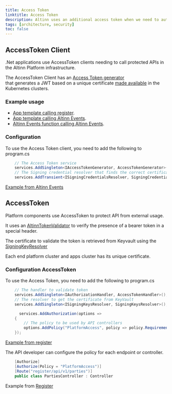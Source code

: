 ```yaml
---
title: Access Token
linktitle: Access Token
description: Altinn uses an additional access token when we need to authenticate the application or call a component in the Altinn Platform.
tags: [architecture, security]
toc: false
---
```


## AccessToken Client

.Net applications use AccessToken clients needing to call protected APIs in the Altinn Platform infrastructure.

The AccessToken Client has an [Access Token generator](https://github.com/Altinn/altinn-accesstoken/blob/main/src/Altinn.Common.AccessTokenClient/Services/AccessTokenGenerator.cs)  
that generates a JWT based on a unique certificate [made available](https://github.com/Altinn/altinn-accesstoken/blob/main/src/Altinn.Common.AccessTokenClient/Services/SigningCredentialsResolver.cs) in the Kubernetes clusters.

### Example usage

- [App template calling register](https://github.com/Altinn/app-lib-dotnet/blob/main/src/Altinn.App.Core/Infrastructure/Clients/Register/RegisterClient.cs).
- [App template calling Altinn Events](https://github.com/Altinn/app-lib-dotnet/blob/main/src/Altinn.App.Core/Infrastructure/Clients/Events/EventsClient.cs).
- [Altinn Events function calling Altinn Events](https://github.com/Altinn/altinn-events/blob/main/src/Events.Functions/Clients/EventsClient.cs).

### Configuration

To use the Access Token client, you need to add the following to program.cs

```c#
    // The Access Token service
    services.AddSingleton<IAccessTokenGenerator, AccessTokenGenerator>();
    // The Signing credential resolver that finds the correct certificate on disk
    services.AddTransient<ISigningCredentialsResolver, SigningCredentialsResolver>();
```

[Example from Altinn Events](https://github.com/Altinn/altinn-events/blob/main/src/Events/Program.cs)

## AccessToken

Platform components use AccessToken to protect API from external usage.

It uses an [AltinnTokenValidator](https://github.com/Altinn/altinn-accesstoken/blob/main/src/Altinn.Common.AccessToken/Services/AccessTokenValidator.cs) to verify the presence of a bearer token in a special header.

The certificate to validate the token is retrieved from Keyvault using the [SigningKeyResolver](https://github.com/Altinn/altinn-accesstoken/blob/main/src/Altinn.Common.AccessToken/Services/SigningKeysResolver.cs)

Each end platform cluster and apps cluster has its unique certificate.

### Configuration AccessToken

To use the Access Token, you need to add the following to program.cs

```c#
    // The handler to validate token
    services.AddSingleton<IAuthorizationHandler, AccessTokenHandler>();
    // The resolver to get the certificate from KeyVault
    services.AddSingleton<ISigningKeysResolver, SigningKeysResolver>();

      services.AddAuthorization(options =>
    {
        // The policy to be used by API controllers
        options.AddPolicy("PlatformAccess", policy => policy.Requirements.Add(new AccessTokenRequirement()));
    });
```

[Example from register](https://github.com/Altinn/altinn-register/blob/main/src/Program.cs)

The API developer can configure the policy for each endpoint or controller.

```c#
    [Authorize]
    [Authorize(Policy = "PlatformAccess")]
    [Route("register/api/v1/parties")]
    public class PartiesController : Controller
```

Example from [Register](https://github.com/Altinn/altinn-register/blob/main/src/Controllers/PartiesController.cs)
